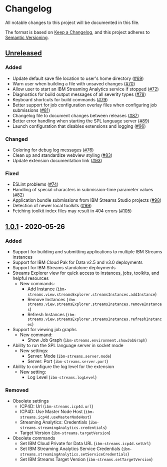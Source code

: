 # Changelog

All notable changes to this project will be documented in this file.

The format is based on [Keep a Changelog](https://keepachangelog.com/en/1.0.0/),
and this project adheres to [Semantic Versioning](https://semver.org/spec/v2.0.0.html).

## [Unreleased]

### Added

- Update default save file location to user's home directory ([#69](https://github.com/IBMStreams/vscode-ide/issues/69))
- Warn user when building a file with unsaved changes ([#70](https://github.com/IBMStreams/vscode-ide/issues/70))
- Allow user to start an IBM Streaming Analytics service if stopped ([#72](https://github.com/IBMStreams/vscode-ide/issues/72))
- Diagnostics for build output messages of all severity types ([#78](https://github.com/IBMStreams/vscode-ide/issues/78))
- Keyboard shortcuts for build commands ([#79](https://github.com/IBMStreams/vscode-ide/issues/79))
- Better support for job configuration overlay files when configuring job submissions ([#81](https://github.com/IBMStreams/vscode-ide/issues/81))
- Changelog file to document changes between releases ([#87](https://github.com/IBMStreams/vscode-ide/issues/87))
- Better error handling when starting the SPL language server ([#89](https://github.com/IBMStreams/vscode-ide/issues/89))
- Launch configuration that disables extensions and logging ([#96](https://github.com/IBMStreams/vscode-ide/issues/96))

### Changed

- Coloring for debug log messages ([#76](https://github.com/IBMStreams/vscode-ide/issues/76))
- Clean up and standardize webview styling ([#83](https://github.com/IBMStreams/vscode-ide/issues/83))
- Update extension documentation link ([#93](https://github.com/IBMStreams/vscode-ide/issues/93))

### Fixed

- ESLint problems ([#74](https://github.com/IBMStreams/vscode-ide/issues/74))
- Handling of special characters in submission-time parameter values ([#82](https://github.com/IBMStreams/vscode-ide/issues/82))
- Application bundle submissions from IBM Streams Studio projects ([#98](https://github.com/IBMStreams/vscode-ide/issues/98))
- Detection of newer local toolkits ([#99](https://github.com/IBMStreams/vscode-ide/issues/99))
- Fetching toolkit index files may result in 404 errors ([#105](https://github.com/IBMStreams/vscode-ide/issues/105))

## [1.0.1] - 2020-05-26

### Added

- Support for building and submitting applications to multiple IBM Streams instances
- Support for IBM Cloud Pak for Data v2.5 and v3.0 deployments
- Support for IBM Streams standalone deployments
- Streams Explorer view for quick access to instances, jobs, toolkits, and helpful resources
  - New commands:
    - Add Instance (`ibm-streams.view.streamsExplorer.streamsInstances.addInstance`)
    - Remove Instances (`ibm-streams.view.streamsExplorer.streamsInstances.removeInstances`)
    - Refresh Instances (`ibm-streams.view.streamsExplorer.streamsInstances.refreshInstances`)
- Support for viewing job graphs
  - New command:
    - Show Job Graph (`ibm-streams.environment.showJobGraph`)
- Ability to run the SPL language server in socket mode
  - New settings:
    - Server: Mode (`ibm-streams.server.mode`)
    - Server: Port (`ibm-streams.server.port`)
- Ability to configure the log level for the extension
  - New setting:
    - Log Level (`ibm-streams.logLevel`)

### Removed

- Obsolete settings
  - ICP4D: Url (`ibm-streams.icp4d.url`)
  - ICP4D: Use Master Node Host (`ibm-streams.icp4d.useMasterNodeHost`)
  - Streaming Analytics: Credentials (`ibm-streams.streamingAnalytics.credentials`)
  - Target Version (`ibm-streams.targetVersion`)
- Obsolete commands
  - Set IBM Cloud Private for Data URL (`ibm-streams.icp4d.setUrl`)
  - Set IBM Streaming Analytics Service Credentials (`ibm-streams.streamingAnalytics.setServiceCredentials`)
  - Set IBM Streams Target Version (`ibm-streams.setTargetVersion`)

[Unreleased]: https://github.com/IBMStreams/vscode-ide/compare/v1.0.0...develop
[1.0.1]: https://github.com/IBMStreams/vscode-ide/tree/v1.0.0
